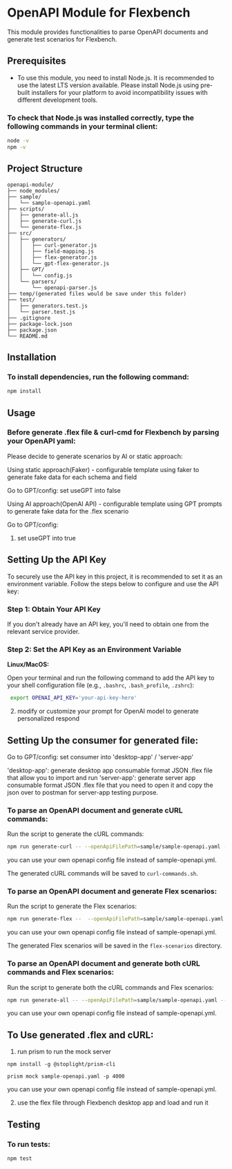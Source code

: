 
# OpenAPI Module for Flexbench

This module provides functionalities to parse OpenAPI documents and generate test scenarios for Flexbench.

## Prerequisites

- To use this module, you need to install Node.js. It is recommended to use the latest LTS version available.
  Please install Node.js using pre-built installers for your platform to avoid incompatibility issues with different development tools.

### To check that Node.js was installed correctly, type the following commands in your terminal client:

```sh
node -v
npm -v
```

## Project Structure

```
openapi-module/
├── node_modules/
├── sample/
│   └── sample-openapi.yaml
├── scripts/
│   ├── generate-all.js
│   ├── generate-curl.js
│   └── generate-flex.js
├── src/
│   ├── generators/
│   │   ├── curl-generator.js
│   │   ├── field-mapping.js
│   │   ├── flex-generator.js
│   │   └── gpt-flex-generator.js
│   ├── GPT/
│   │   └── config.js
│   └── parsers/
│       └── openapi-parser.js
├── temp/(generated files would be save under this folder)
├── test/
│   ├── generators.test.js
│   └── parser.test.js
├── .gitignore
├── package-lock.json
├── package.json
└── README.md
```

## Installation

### To install dependencies, run the following command:

```sh
npm install
```

## Usage

### Before generate .flex file & curl-cmd for Flexbench by parsing your OpenAPI yaml:

Please decide to generate scenarios by AI or static approach:

Using static approach(Faker) - configurable template using faker to generate fake data for each schema and field

Go to GPT/config: set useGPT into false

Using AI approach(OpenAI API) - configurable template using GPT prompts to generate fake data for the .flex scenario

Go to GPT/config: 
1. set useGPT into true

## Setting Up the API Key

To securely use the API key in this project, it is recommended to set it as an environment variable. Follow the steps below to configure and use the API key:

### Step 1: Obtain Your API Key

If you don't already have an API key, you'll need to obtain one from the relevant service provider.

### Step 2: Set the API Key as an Environment Variable

**Linux/MacOS:**

   Open your terminal and run the following command to add the API key to your shell configuration file (e.g., `.bashrc`, `.bash_profile`, `.zshrc`):

  ```bash
   export OPENAI_API_KEY='your-api-key-here'
  ```
2. modify or customize your prompt for OpenAI model to generate personalized respond

## Setting Up the consumer for generated file:

Go to GPT/config: set consumer into 'desktop-app' / 'server-app'

'desktop-app': generate desktop app consumable format JSON .flex file that allow you to import and run
'server-app': generate server app consumable format JSON .flex file that you need to open it and copy the json over to postman for server-app testing purpose.

### To parse an OpenAPI document and generate cURL commands:

Run the script to generate the cURL commands:

```sh
npm run generate-curl -- --openApiFilePath=sample/sample-openapi.yaml --outputFilePath=temp/curl-commands.sh
```

you can use your own openapi config file instead of sample-openapi.yml.

The generated cURL commands will be saved to `curl-commands.sh`.

### To parse an OpenAPI document and generate Flex scenarios:

Run the script to generate the Flex scenarios:

```sh
npm run generate-flex --  --openApiFilePath=sample/sample-openapi.yaml --outputFilePath=temp/flex-scenarios.json
```

you can use your own openapi config file instead of sample-openapi.yml.

The generated Flex scenarios will be saved in the `flex-scenarios` directory.

### To parse an OpenAPI document and generate both cURL commands and Flex scenarios:

Run the script to generate both the cURL commands and Flex scenarios:

```sh
npm run generate-all -- --openApiFilePath=sample/sample-openapi.yaml --curlOutputFilePath=temp/curl-commands.sh --flexOutputFilePath=temp/flex-scenarios.json
```

you can use your own openapi config file instead of sample-openapi.yml.

## To Use generated .flex and cURL: 

1. run prism to run the mock server

```
npm install -g @stoplight/prism-cli 
```
```
prism mock sample-openapi.yaml -p 4000
```
you can use your own openapi config file instead of sample-openapi.yml.

2. use the flex file through Flexbench desktop app and load and run it

## Testing

### To run tests:

```
npm test
```